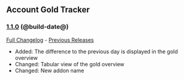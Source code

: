 ## Account Gold Tracker
### [1.1.0](https://github.com/diomsg-code/AccountGoldTracker/tree/1.1.0) (@build-date@)
[Full Changelog](https://github.com/diomsg-code/AccountGoldTracker/compare/1.0.0...1.1.0) - [Previous Releases](https://github.com/diomsg-code/AccountGoldTracker/releases)

- Added: The difference to the previous day is displayed in the gold overview
- Changed: Tabular view of the gold overview
- Changed: New addon name